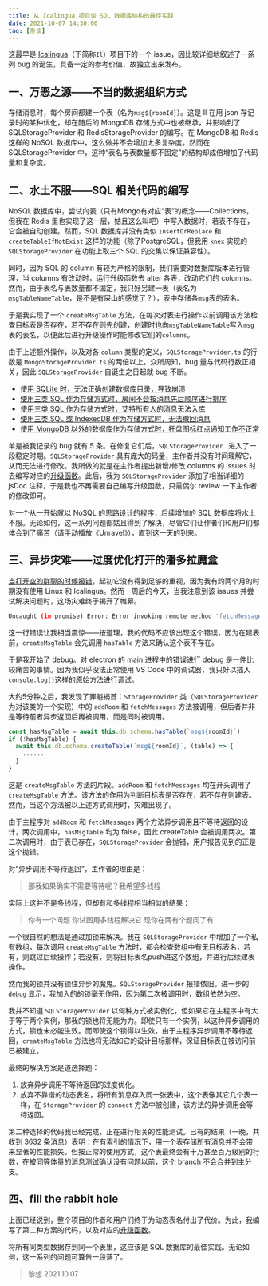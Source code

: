 ```yaml
---
title: 从 Icalingua 项目谈 SQL 数据库结构的最佳实践
date: 2021-10-07 14:30:00
tag: [杂谈]
---
```

这最早是 [Icalingua](https://github.com/Icalingua/Icalingua)（下简称`Il`）项目下的一个 issue，因比较详细地叙述了一系列 bug 的诞生，具备一定的参考价值，故独立出来发布。
<!--more-->

## 一、万恶之源——不当的数据组织方式

存储消息时，每个房间都建一个表（名为`msg${roomId}`）。这是 Il 在用 json 存记录时的某种优化，却在随后的 MongoDB 存储方式中也被继承，并影响到了 SQLStorageProvider 和 RedisStorageProvider 的编写。在 MongoDB 和 Redis 这样的 NoSQL 数据库中，这么做并不会增加太多复杂度。然而在 SQLStorageProvider 中，这种“表名与表数量都不固定”的结构却成倍增加了代码量和复杂度。

## 二、水土不服——SQL 相关代码的编写

NoSQL 数据库中，尝试向表（只有Mongo有对应“表”的概念——Collections，但我在 Redis 里也实现了这一层，姑且这么叫吧）中写入数据时，若表不存在，它会被自动创建。然而，SQL 数据库并没有类似 `insertOrReplace` 和 `createTableIfNotExist` 这样的功能（除了PostgreSQL，但我用 `knex` 实现的 `SQLStorageProvider` 在功能上取三个 SQL 的交集以保证兼容性）。

同时，因为 SQL 的 column 有较为严格的限制，我们需要对数据库版本进行管理，当 columns 有改动时，运行升级函数去 alter 各表，改动它们的 columns。然而，由于表名与表数量都不固定，我只好另建一表（表名为`msgTableNameTable`，是不是有屎山的感觉了？），表中存储各`msg`表的表名。

于是我实现了一个 `createMsgTable` 方法，在每次对表进行操作以前调用该方法检查目标表是否存在，若不存在则先创建，创建时也向`msgTableNameTable`写入`msg`表的表名，以便此后进行升级操作时能修改它们的`columns`。

由于上述额外操作，以及对各 `column` 类型的定义，`SQLStorageProvider.ts` 的行数是 `MongoStorageProvider.ts` 的两倍以上。众所周知，bug 量与代码行数正相关，因此 `SQLStorageProvider` 自诞生之日起就 bug 不断。

* [使用 SQLite 时，无法正确创建数据库目录，导致崩溃](https://github.com/Icalingua/Icalingua/issues/84)
* [使用三类 SQL 作为存储方式时，房间不会按消息先后顺序进行排序](https://github.com/Icalingua/Icalingua/issues/85)
* [使用三类 SQL 作为存储方式时，艾特所有人的消息无法入库](https://github.com/Icalingua/Icalingua/issues/101)
* [使用三类 SQL 或 IndexedDB 作为存储方式时，无法撤回消息](https://github.com/Icalingua/Icalingua/issues/105)
* [使用 MongoDB 以外的数据库作为存储方式时，托盘图标红点通知工作不正常](https://github.com/Icalingua/Icalingua/issues/169)

单是被我记录的 bug 就有 5 条。在修复它们后，`SQLStorageProvider ` 进入了一段稳定时期。`SQLStorageProvider` 具有庞大的码量，主作者并没有时间理解它，从而无法进行修改。我所做的就是在主作者提出新增/修改 columns 的 issues 时去编写对应的[升级函数](https://github.com/Icalingua/Icalingua/tree/dev/icalingua/src/storageProviders/SQLUpgradeScript)。此后，我为 `SQLStorageProvider` 添加了相当详细的 jsDoc 注释，于是我也不再需要自己编写升级函数，只需偶尔 review 一下主作者的修改即可。

对一个从一开始就以 NoSQL 的思路设计的程序，后续增加的 SQL 数据库将水土不服。无论如何，这一系列问题都姑且得到了解决，尽管它们让作者们和用户们都体会到了痛苦（请手动播放《Unravel》），直到这一天的到来。

## 三、异步灾难——过度优化打开的潘多拉魔盒

[当打开空的群聊的时候报错](https://github.com/Icalingua/Icalingua/issues/240)，起初它没有得到足够的重视，因为我有约两个月的时期没有使用 Linux 和 Icalingua。然而一周后的今天，当我注意到该 issues 并尝试解决问题时，这场灾难终于揭开了帷幕。

```bash
Uncaught (in promise) Error: Error invoking remote method 'fetchMessage': Error: create table `msg-********` (`_id` varchar(255), ..., primary key (`_id`)) - SQLITE_ERROR: table `msg-1046496784` already exists
```

这一行错误让我相当震惊——按道理，我的代码不应该出现这个错误，因为在建表前，`createMsgTable` 会先调用 `hasTable` 方法来确认这个表不存在。

于是我开始了 debug。对 electron 的 main 进程中的错误进行 debug 是一件比较痛苦的事情。因为我似乎没法正常使用 VS Code 中的调试器，我只好以插入`console.log()`这样的原始方法进行调试。

大约5分钟之后，我发现了罪魁祸首：`StorageProvider` 类（`SQLStorageProvider` 为对该类的一个实现）中的 `addRoom` 和 `fetchMessages` 方法被调用，但后者并非是等待前者异步返回后再被调用，而是同时被调用。

```typescript
const hasMsgTable = await this.db.schema.hasTable(`msg${roomId}`)
if (!hasMsgTable) {
  await this.db.schema.createTable(`msg${roomId}`, (table) => {
    ......
  }
}
```

这是 `createMsgTable` 方法的片段。`addRoom` 和 `fetchMessages` 均在开头调用了 `createMsgTable` 方法。该方法的作用为判断目标表是否存在，若不存在则建表。然而，当这个方法被以上述方式调用时，灾难出现了。

由于主程序对 `addRoom` 和 `fetchMessages` 两个方法异步调用且不等待返回的设计，两次调用中，`hasMsgTable` 均为 false，因此 createTable 会被调用两次。第二次调用时，由于表已存在，`SQLStorageProvider` 会抛错，用户报告见到的正是这个抛错。

对“异步调用不等待返回”，主作者的理由是：

> 那我如果确实不需要等待呢？我希望多线程

实际上这并不是多线程，但却有和多线程相当相似的结果：

> 你有一个问题
> 你试图用多线程解决它
> 现你在两有个题问了有

一个很自然的想法是通过加锁来解决。我在 `SQLStorageProvider` 中增加了一个私有数组，每次调用 `createMsgTable` 方法时，都会检查数组中有无目标表名，若有，则跳过后续操作；若没有，则将目标表名push进这个数组，并进行后续建表操作。

然而我的锁并没有锁住异步的魔鬼。`SQLStorageProvider` 报错依旧。进一步的 `debug` 显示，我加入的的锁毫无作用，因为第二次被调用时，数组依然为空。

我并不知道 `SQLStorageProvider` 以何种方式被实例化，但如果它在主程序中有大于等于两个实例，那我的锁也将无能为力。即使只有一个实例，以这种异步调用的方式，锁也未必能生效。而即使这个锁得以生效，由于主程序异步调用不等待返回，`createMsgTable` 方法也将无法如它的设计目标那样，保证目标表在被访问前已被建立。

最终的解决方案是道选择题：

1. 放弃异步调用不等待返回的过度优化。
2. 放弃不靠谱的动态表名，将所有消息存入同一张表中，这个表像其它几个表一样，在 `StorageProvider` 的 `connect` 方法中被创建，该方法的异步调用会等待返回。

第二种选择的代码我已经完成，正在进行相关的性能测试。已有的结果（一晚，共收到 3632 条消息）表明：在有索引的情况下，用一个表存储所有消息并不会带来显著的性能损失。但按正常的使用方式，这个表最终会有十万甚至百万级别的行数，在被同等体量的消息测试确认没有问题以前，[这个 branch](https://github.com/Icalingua/Icalingua/tree/test/fill-the-rabbit-hole) 不会合并到主分支。

## 四、fill the rabbit hole

上面已经说到，整个项目的作者和用户们终于为动态表名付出了代价。为此，我编写了第二种方案的代码，以及对应的[升级函数](https://github.com/Icalingua/Icalingua/blob/test/fill-the-rabbit-hole/icalingua/src/storageProviders/SQLUpgradeScript/6to7.ts)。

将所有同类型数据存到同一个表里，这应该是 SQL 数据库的最佳实践。无论如何，这一系列的问题可算告一段落了。

> 黎想
2021.10.07